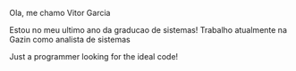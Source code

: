 Ola, me chamo Vitor Garcia

Estou no meu ultimo ano da graducao de sistemas! 
Trabalho atualmente na Gazin <Tech> como analista de sistemas
  
 Just a programmer looking for the ideal code!
